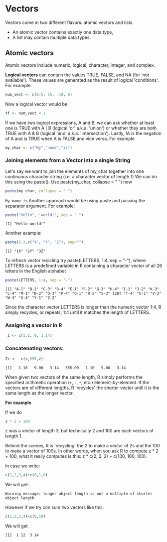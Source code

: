 # Vectors

Vectors come in two different flavors: atomic vectors and lists. 

* An atomic vector contains exactly one data type,
* A list may contain multiple data types. 

## Atomic vectors

Atomic vectors include numeric, logical, character, integer, and complex.

**Logical vectors** can contain the values TRUE, FALSE, and NA (for 'not available'). These values are generated as the
result of logical 'conditions'. For example:

``` R
num_vect <- c(0.5, 55, -10, 6)
```

Now a logical vector would be

``` R
tf <- num_vect < 1
```

If we have two logical expressions, A and B, we can ask whether at least one is TRUE with A | B (logical 'or' a.k.a.
 'union') or whether they are both TRUE with A & B (logical 'and' a.k.a. 'intersection'). Lastly, !A is the negation
of A and is TRUE when A is FALSE and vice versa. For example

``` R
my_char <- c("My","name","is")
```

### Joining elements from a Vector into a single String

Let's say we want to join the elements of my_char together into one continuous character string (i.e. a character vector of length 1)
We can do this using the paste(). Use paste(my_char, collapse = " ") now

``` R
paste(my_char, collapse = " ")
```

`
My name is
`
Another approach would be using paste and passing the separator argument. For example:

``` R
paste("Hello", "world!", sep = " ")
```

`
[1] "Hello world!"
`

Another example:

``` R
paste(1:3,c("X", "Y", "Z"), sep="")
```

`
[1] "1X" "2Y" "3Z"
`

To refresh vector recicling try paste(LETTERS, 1:4, sep = "-"), where LETTERS is a predefined variable in R containing a
character vector of all 26 letters in the English alphabet

``` R
paste(LETTERS, 1:4, sep = "-")
```

`
[1] "A-1" "B-2" "C-3" "D-4" "E-1" "F-2" "G-3" "H-4" "I-1" "J-2" "K-3" "L-4" "M-1" "N-2" "O-3" "P-4" "Q-1" "R-2" "S-3"
[20] "T-4" "U-1" "V-2" "W-3" "X-4" "Y-1" "Z-2"
`

Since the character vector LETTERS is longer than the numeric vector 1:4, R simply recycles, or repeats, 1:4 until
 it matches the length of LETTERS.


### Assigning a vector in R

```R
 z <- c(1.1, 9, 3.14)
```
### Concatenating vectors:

``` R
Zz <-  c(z,555,z)
```

`
[1]   1.10   9.00   3.14   555.00   1.10   9.00   3.14
`

When given two vectors of the same length, R simply performs the specified arithmetic operation (`+`, `-`, `*`,  etc.) element-by-element.
If the vectors are of different lengths, R 'recycles' the shorter vector until it is the same length as the longer vector.

**For example**

If we do  

```R
z * 2 + 100 
```
z was a vector of length 3, but technically 2 and 100 are each vectors of length 1.

Behind the scenes, R is 'recycling' the 2 to make a vector of 2s and the 100 to make a vector of 100s. In other words, when you ask R to compute z * 2 + 100, what it really computes is this: z * c(2, 2, 2) + c(100, 100, 100).

In case we write:

```R
c(1,2,3,4)+c(0,1,0)
```
We will get:

`
Warning message: longer object length is not a multiple of shorter object length
`

However if we try con sum two vectors like this:

```R
c(1,2,3,4)+c(0,10)
```
We will get

`
[1]  1 12  3 14
`
